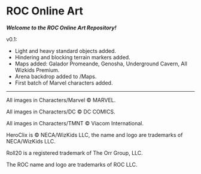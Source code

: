 # ROC Online Art

**_Welcome to the ROC Online Art Repository!_**

v0.1:
* Light and heavy standard objects added.
* Hindering and blocking terrain markers added.
* Maps added: Galador Promeande, Genosha, Underground Cavern, All Wizkids Premium.
* Arena backdrop added to /Maps.
* First batch of Marvel characters added.

---

All images in Characters/Marvel © MARVEL.

All images in Characters/DC © DC COMICS.

All images in Characters/TMNT © Viacom International.

HeroClix is © NECA/WizKids LLC, the name and logo are trademarks of NECA/WizKids LLC.

Roll20 is a registered trademark of The Orr Group, LLC.

The ROC name and logo are trademarks of ROC LLC.
